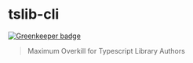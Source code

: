 # tslib-cli

[![Greenkeeper badge](https://badges.greenkeeper.io/osdevisnot/tslib-cli.svg)](https://greenkeeper.io/)

> Maximum Overkill for Typescript Library Authors
